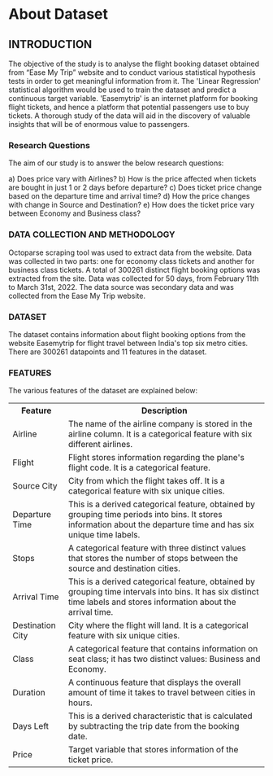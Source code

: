 # About Dataset

## INTRODUCTION

The objective of the study is to analyse the flight booking dataset obtained from “Ease My Trip” website and to conduct various statistical hypothesis tests in order to get meaningful information from it. The 'Linear Regression' statistical algorithm would be used to train the dataset and predict a continuous target variable. 'Easemytrip' is an internet platform for booking flight tickets, and hence a platform that potential passengers use to buy tickets. A thorough study of the data will aid in the discovery of valuable insights that will be of enormous value to passengers.

### Research Questions

The aim of our study is to answer the below research questions:

a) Does price vary with Airlines?
b) How is the price affected when tickets are bought in just 1 or 2 days before departure?
c) Does ticket price change based on the departure time and arrival time?
d) How the price changes with change in Source and Destination?
e) How does the ticket price vary between Economy and Business class?

### DATA COLLECTION AND METHODOLOGY

Octoparse scraping tool was used to extract data from the website. Data was collected in two parts: one for economy class tickets and another for business class tickets. A total of 300261 distinct flight booking options was extracted from the site. Data was collected for 50 days, from February 11th to March 31st, 2022.
The data source was secondary data and was collected from the Ease My Trip website.

### DATASET

The dataset contains information about flight booking options from the website Easemytrip for flight travel between India's top six metro cities. There are 300261 datapoints and 11 features in the dataset.

### FEATURES

The various features of the dataset are explained below:

<table>
  <tr>
    <th>Feature</th>
    <th>Description</th>
  </tr>
  <tr>
    <td>Airline</td>
    <td>The name of the airline company is stored in the airline column. It is a categorical feature with six different airlines.</td>
  </tr>
  <tr>
    <td>Flight</td>
    <td>Flight stores information regarding the plane's flight code. It is a categorical feature.</td>
  </tr>
  <tr>
    <td>Source City</td>
    <td>City from which the flight takes off. It is a categorical feature with six unique cities.</td>
  </tr>
  <tr>
    <td>Departure Time</td>
    <td>This is a derived categorical feature, obtained by grouping time periods into bins. It stores information about the departure time and has six unique time labels.</td>
  </tr>
  <tr>
    <td>Stops</td>
    <td>A categorical feature with three distinct values that stores the number of stops between the source and destination cities.</td>
  </tr>
  <tr>
    <td>Arrival Time</td>
    <td>This is a derived categorical feature, obtained by grouping time intervals into bins. It has six distinct time labels and stores information about the arrival time.</td>
  </tr>
  <tr>
    <td>Destination City</td>
    <td>City where the flight will land. It is a categorical feature with six unique cities.</td>
  </tr>
  <tr>
    <td>Class</td>
    <td>A categorical feature that contains information on seat class; it has two distinct values: Business and Economy.</td>
  </tr>
  <tr>
    <td>Duration</td>
    <td>A continuous feature that displays the overall amount of time it takes to travel between cities in hours.</td>
  </tr>
  <tr>
    <td>Days Left</td>
    <td>This is a derived characteristic that is calculated by subtracting the trip date from the booking date.</td>
  </tr>
  <tr>
    <td>Price</td>
    <td>Target variable that stores information of the ticket price.</td>
  </tr>
</table>
